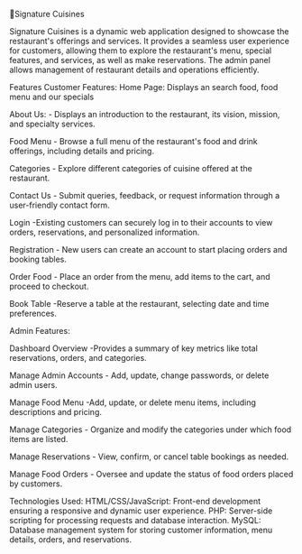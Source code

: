 🔧Signature Cuisines

Signature Cuisines is a dynamic web application designed to showcase the restaurant's offerings and services. It provides a seamless user experience for customers, allowing them to explore the restaurant's menu, special features, and services, as well as make reservations. The admin panel allows management of restaurant details and operations efficiently.

Features
Customer Features:
Home Page: Displays an search food, food menu and our specials

About Us: -  Displays an introduction to the restaurant, its vision, mission, and specialty services.


Food Menu - Browse a full menu of the restaurant's food and drink offerings, including details and pricing.

Categories - Explore different categories of cuisine offered at the restaurant.

Contact Us - Submit queries, feedback, or request information through a user-friendly contact form.

Login -Existing customers can securely log in to their accounts to view orders, reservations, and personalized information.

Registration - New users can create an account to start placing orders and booking tables.

Order Food -  Place an order from the menu, add items to the cart, and proceed to checkout.

Book Table -Reserve a table at the restaurant, selecting date and time preferences.

Admin Features:

Dashboard Overview -Provides a summary of key metrics like total reservations, orders, and categories.

Manage Admin Accounts - Add, update, change passwords, or delete admin users.

Manage Food Menu -Add, update, or delete menu items, including descriptions and pricing.

Manage Categories - Organize and modify the categories under which food items are listed.

Manage Reservations - View, confirm, or cancel table bookings as needed.

Manage Food Orders - Oversee and update the status of food orders placed by customers.

Technologies Used:
HTML/CSS/JavaScript: Front-end development ensuring a responsive and dynamic user experience.
PHP: Server-side scripting for processing requests and database interaction.
MySQL: Database management system for storing customer information, menu details, orders, and reservations.
